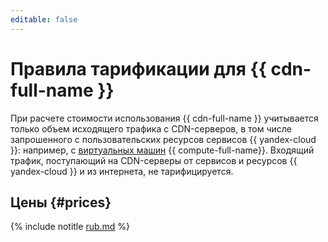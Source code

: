 ```yaml
---
editable: false
---
```


# Правила тарификации для {{ cdn-full-name }}

При расчете стоимости использования {{ cdn-full-name }} учитывается только объем исходящего трафика с CDN-серверов, в том числе запрошенного с пользовательских ресурсов сервисов {{ yandex-cloud }}: например, с [виртуальных машин](../compute/concepts/vm.md) {{ compute-full-name}}. Входящий трафик, поступающий на CDN-серверы от сервисов и ресурсов {{ yandex-cloud }} и из интернета, не тарифицируется.


## Цены {#prices}


{% include notitle [rub.md](../_pricing/cdn/rub.md) %}


